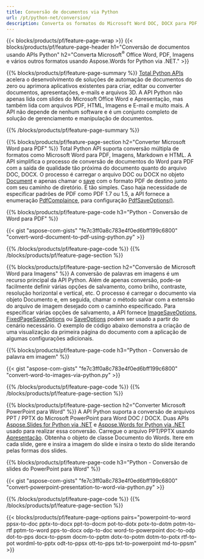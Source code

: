 ```yaml
---
title: Conversão de documentos via Python 
url: /pt/python-net/conversion/
description: Converta os formatos do Microsoft Word DOC, DOCX para PDF, imagens e muito mais, bem como slides de apresentação, mensagens de e-mail e imagens 3D apenas algumas linhas de código Python.
---
```


{{< blocks/products/pf/feature-page-wrap >}}
{{< blocks/products/pf/feature-page-header h1="Conversão de documentos usando APIs Python" h2="Converta Microsoft<sup>&reg;</sup> Office Word, PDF, Imagens e vários outros formatos usando Aspose.Words for Python via .NET." >}}

{{% blocks/products/pf/feature-page-summary %}}
[Total Python APIs](https://products.aspose.com/total/python-net/) acelera o desenvolvimento de soluções de automação de documentos do zero ou aprimora aplicativos existentes para criar, editar ou converter documentos, apresentações, e-mails e arquivos 3D. A API Python não apenas lida com slides do Microsoft Office Word e Apresentação, mas também lida com arquivos PDF, HTML, Imagens e E-mail e muito mais. A API não depende de nenhum software e é um conjunto completo de solução de gerenciamento e manipulação de documentos.

{{% /blocks/products/pf/feature-page-summary  %}}

{{% blocks/products/pf/feature-page-section  h2="Converter Microsoft Word para PDF" %}}
Total Python API suporta conversão múltipla de formatos como Microsoft Word para PDF, Imagens, Markdown e HTML. A API simplifica o processo de conversão de documentos do Word para PDF com a saída de qualidade tão próxima do documento quanto do arquivo DOC, DOCX. O processo é carregar o arquivo DOC ou DOCX no objeto [Document](https://reference.aspose.com/words/python-net/aspose.words/document/) e apenas chamar o [save](https://reference.aspose.com/words/python-net/aspose.words/document/save/) com o formato PDF de destino junto com seu caminho de diretório. É tão simples. Caso haja necessidade de especificar padrões de PDF como PDF 1.7 ou 1.5, a API fornece a enumeração [PdfComplaince](https://reference.aspose.com/words/python-net/aspose.words.saving/pdfcompliance/), para configuração [PdfSaveOptions()](https://reference.aspose.com/words/python-net/aspose.words.saving/pdfsaveoptions/). 

{{% blocks/products/pf/feature-page-code h3="Python - Conversão de Word para PDF" %}}

{{< gist "aspose-com-gists" "fe7c3ff0a8c783e4f0ed6bff199c6800" "convert-word-document-to-pdf-using-python.py" >}}

{{% /blocks/products/pf/feature-page-code  %}}
{{% /blocks/products/pf/feature-page-section %}}

{{% blocks/products/pf/feature-page-section  h2="Conversão de Microsoft Word para Imagens" %}}
A conversão de palavras em imagens é um recurso principal da API Python. Além de apenas conversão, pode-se facilmente definir várias opções de salvamento, como brilho, contraste, resolução horizontal e vertical, etc. O processo é carregar o documento via objeto Documento e, em seguida, chamar o método salvar com a extensão do arquivo de imagem desejado com o caminho especificado. Para especificar várias opções de salvamento, a API fornece [ImageSaveOptions](https://reference.aspose.com/words/python-net/aspose.words.saving/imagesaveoptions/), [FixedPageSaveOptions](https://reference.aspose.com/words/python-net/aspose.words.saving/fixedpagesaveoptions/) ou [SaveOptions](https://reference.aspose.com/words/python-net/aspose.words.saving/saveoptions/) podem ser usado a partir do cenário necessário. O exemplo de código abaixo demonstra a criação de uma visualização da primeira página do documento com a aplicação de algumas configurações adicionais.

{{% blocks/products/pf/feature-page-code h3="Python - Conversão de palavra em imagem" %}}

{{< gist "aspose-com-gists" "fe7c3ff0a8c783e4f0ed6bff199c6800" "convert-word-to-images-via-python.py" >}}

{{% /blocks/products/pf/feature-page-code  %}}
{{% /blocks/products/pf/feature-page-section %}}

{{% blocks/products/pf/feature-page-section  h2="Converter Microsoft PowerPoint para Word" %}}
A API Python suporta a conversão de arquivos PPT / PPTX do Microsoft PowerPoint para Word DOC / DOCX. Duas APIs [Aspose.Slides for Python via .NET](https://products.aspose.com/slides/python-net/) e [Aspose.Words for Python via .NET](https://products.aspose.com/words/python-net/) usado para realizar essa conversão. Carregue o arquivo PPT/PPTX usando [Apresentação](https://reference.aspose.com/slides/python-net/aspose.slides/presentation/). Obtenha o objeto de classe Documento do Words. Itere em cada slide, gere e insira a imagem do slide e insira o texto do slide iterando pelas formas dos slides.

{{% blocks/products/pf/feature-page-code h3="Python - Conversão de slides do PowerPoint para Word" %}}

{{< gist "aspose-com-gists" "fe7c3ff0a8c783e4f0ed6bff199c6800" "convert-powerpoint-presentation-to-word-via-python.py" >}}


{{% /blocks/products/pf/feature-page-code  %}}
{{% /blocks/products/pf/feature-page-section %}}


{{< blocks/products/pf/feature-page-options pairs="powerpoint-to-word ppsx-to-doc pptx-to-docx ppt-to-docm pot-to-dotx potx-to-dotm potm-to-rtf pptm-to-word pps-to-docx odp-to-doc word-to-powerpoint doc-to-odp dot-to-pps docx-to-ppsm docm-to-pptm dotx-to-potm dotm-to-potx rtf-to-pot wordml-to-pptx odt-to-ppsx ott-to-pps txt-to-powerpoint md-to-ppsm" >}}
